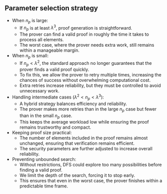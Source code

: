## Parameter selection strategy
- When $n_p$ is large:
    - If $n_p$ is at least $\lambda^3$, proof generation is straightforward.
    - The prover can find a valid proof in roughly the time it takes to process all elements.
    - The worst case, where the prover needs extra work, still remains within a manageable margin.
- When $n_p$ is small:
    - If $n_p < \lambda^2$, the standard approach no longer guarantees that the prover finds a valid proof quickly.
    - To fix this, we allow the prover to retry multiple times, increasing the chances of success without overwhelming computational cost.
    - Extra retries increase reliability, but they must be controlled to avoid unnecessary work.
- Handling intermediate cases ($\lambda^2 < n_p < \lambda^3$):
    - A hybrid strategy balances efficiency and reliability.
    - The prover makes more retries than in the large $n_p$ case but fewer than in the small $n_p$ case.
    - This keeps the average workload low while ensuring the proof remains trustworthy and compact.
- Keeping proof size practical:
    - The number of elements included in the proof remains almost unchanged, ensuring that verification remains efficient.
    - The security parameters are further adjusted to increase overall reliability.
- Preventing unbounded search:
    - Without restrictions, DFS could explore too many possibilities before finding a valid proof.
    - We limit the depth of the search, forcing it to stop early.
    - This ensures that even in the worst case, the prover finishes within a predictable time frame.
